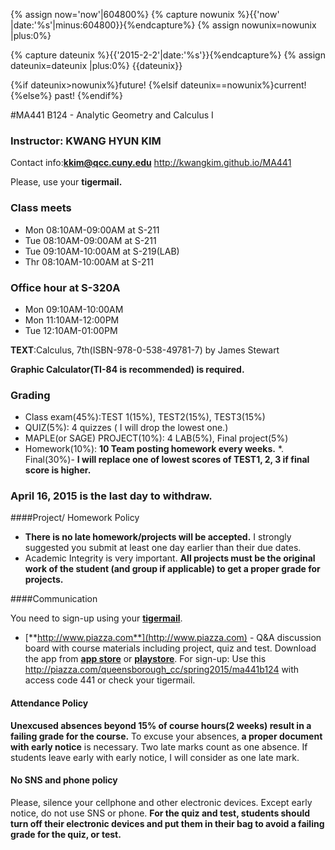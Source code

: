  {% assign now='now'|604800%}
 {% capture nowunix %}{{'now' |date:'%s'|minus:604800}}{%endcapture%}
 {% assign nowunix=nowunix |plus:0%}
 
 
 {% capture dateunix %}{{'2015-2-2'|date:'%s'}}{%endcapture%}
 {% assign dateunix=dateunix |plus:0%}
 {{dateunix}}
 
 {%if dateunix>nowunix%}future!
 {%elsif dateunix==nowunix%}current!
 {%else%} past!
 {%endif%}
 
#MA441 B124 - Analytic Geometry and Calculus I

### Instructor: KWANG HYUN KIM
Contact info:**kkim@qcc.cuny.edu**  http://kwangkim.github.io/MA441

Please, use your **tigermail.**

### Class meets
- Mon 08:10AM-09:00AM at S-211
- Tue 08:10AM-09:00AM at S-211
- Tue 09:10AM-10:00AM at S-219(LAB)
- Thr 08:10AM-10:00AM at S-211

### Office hour at S-320A
- Mon 09:10AM-10:00AM
- Mon 11:10AM-12:00PM
- Tue 12:10AM-01:00PM

**TEXT**:Calculus, 7th(ISBN-978-0-538-49781-7) by James Stewart

**Graphic Calculator(TI-84 is recommended) is required.**

### Grading

* Class exam(45%):TEST 1(15%), TEST2(15%), TEST3(15%)
* QUIZ(5%): 4 quizzes ( I will drop the lowest one.)
* MAPLE(or SAGE) PROJECT(10%): 4 LAB(5%), Final project(5%)
* Homework(10%): **10 Team posting homework every weeks.**
*. Final(30%)- **I will replace one of lowest scores of TEST1, 2, 3 if final score is higher.**

### April 16, 2015 is the last day to withdraw.

####Project/ Homework Policy

* **There is no late homework/projects will be accepted.** I strongly suggested you submit at least one day earlier than their due dates. 
* Academic Integrity is very important. **All projects must be the original work of the student (and group if applicable) to get a proper grade for projects.**

####Communication

You need to sign-up using your [**tigermail**](https://tigermail.qcc.cuny.edu/).

* [**http://www.piazza.com**](http://www.piazza.com) - Q&A discussion board with course materials including project, quiz and test. Download the app from [**app store**](https://itunes.apple.com/us/app/piazza/id453142230?mt=8) or [**playstore**](https://play.google.com/store/apps/details?id=com.piazza.android&hl=en).
For sign-up: Use this http://piazza.com/queensborough_cc/spring2015/ma441b124 with access code 441 or check your tigermail.

#### Attendance Policy

**Unexcused absences beyond 15% of course hours(2 weeks) result in a failing grade for the course.**  To excuse your absences, **a proper document with early notice** is necessary. Two late marks count as one absence. If students leave early with early notice, I will consider as one late mark.

#### No SNS and phone policy
Please, silence your cellphone and other electronic devices. Except early notice, do not use SNS or phone.
**For the quiz and test, students should turn off their electronic devices and put them in their bag to avoid a failing grade for the quiz, or test.**

